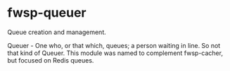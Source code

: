 # fwsp-queuer
Queue creation and management.

Queuer - One who, or that which, queues; a person waiting in line. So not that kind of Queuer. This module was named to complement fwsp-cacher, but focused on Redis queues.

